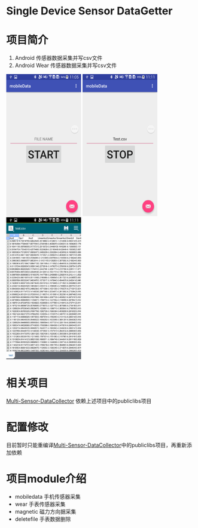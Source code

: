 Single Device Sensor DataGetter
===

# 项目简介
1. Android 传感器数据采集并写csv文件
2. Android Wear 传感器数据采集并写csv文件

<img src="./imgs/1.png" width=200 height=380 />
<img src="./imgs/2.png" width=200 height=380/>
<img src="./imgs/3.png" width=200 height=380/>

# 相关项目
[Multi-Sensor-DataCollector](https://github.com/LeoCai/Multi-Sensor-DataCollector)
依赖上述项目中的publiclibs项目

# 配置修改
目前暂时只能重编译[Multi-Sensor-DataCollector](https://github.com/LeoCai/Multi-Sensor-DataCollector)中的publiclibs项目，再重新添加依赖

# 项目module介绍
* mobiledata 手机传感器采集
* wear 手表传感器采集
* magnetic 磁力方向据采集
* deletefile 手表数据删除
